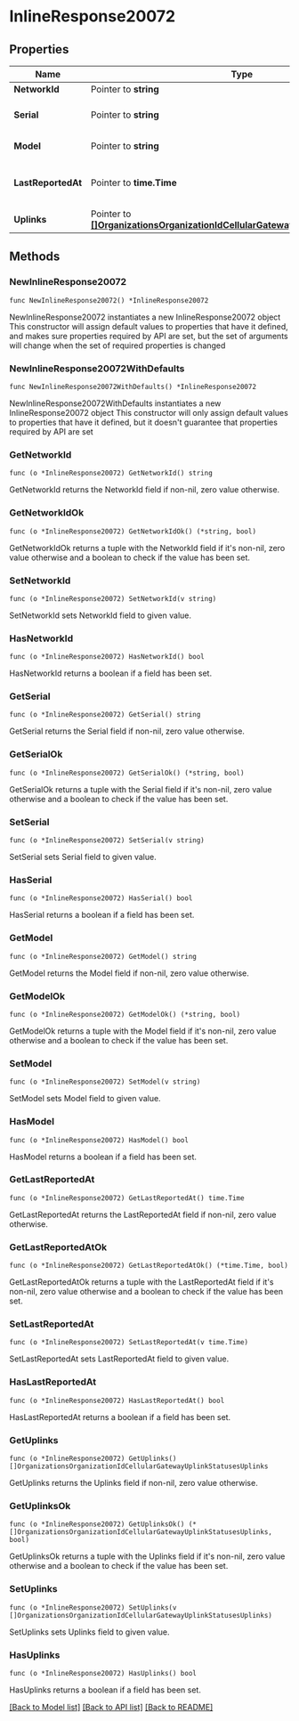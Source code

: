 # InlineResponse20072

## Properties

Name | Type | Description | Notes
------------ | ------------- | ------------- | -------------
**NetworkId** | Pointer to **string** | Network Id | [optional] 
**Serial** | Pointer to **string** | Serial number of the device | [optional] 
**Model** | Pointer to **string** | Device model | [optional] 
**LastReportedAt** | Pointer to **time.Time** | Last reported time for the device | [optional] 
**Uplinks** | Pointer to [**[]OrganizationsOrganizationIdCellularGatewayUplinkStatusesUplinks**](OrganizationsOrganizationIdCellularGatewayUplinkStatusesUplinks.md) | Uplinks info | [optional] 

## Methods

### NewInlineResponse20072

`func NewInlineResponse20072() *InlineResponse20072`

NewInlineResponse20072 instantiates a new InlineResponse20072 object
This constructor will assign default values to properties that have it defined,
and makes sure properties required by API are set, but the set of arguments
will change when the set of required properties is changed

### NewInlineResponse20072WithDefaults

`func NewInlineResponse20072WithDefaults() *InlineResponse20072`

NewInlineResponse20072WithDefaults instantiates a new InlineResponse20072 object
This constructor will only assign default values to properties that have it defined,
but it doesn't guarantee that properties required by API are set

### GetNetworkId

`func (o *InlineResponse20072) GetNetworkId() string`

GetNetworkId returns the NetworkId field if non-nil, zero value otherwise.

### GetNetworkIdOk

`func (o *InlineResponse20072) GetNetworkIdOk() (*string, bool)`

GetNetworkIdOk returns a tuple with the NetworkId field if it's non-nil, zero value otherwise
and a boolean to check if the value has been set.

### SetNetworkId

`func (o *InlineResponse20072) SetNetworkId(v string)`

SetNetworkId sets NetworkId field to given value.

### HasNetworkId

`func (o *InlineResponse20072) HasNetworkId() bool`

HasNetworkId returns a boolean if a field has been set.

### GetSerial

`func (o *InlineResponse20072) GetSerial() string`

GetSerial returns the Serial field if non-nil, zero value otherwise.

### GetSerialOk

`func (o *InlineResponse20072) GetSerialOk() (*string, bool)`

GetSerialOk returns a tuple with the Serial field if it's non-nil, zero value otherwise
and a boolean to check if the value has been set.

### SetSerial

`func (o *InlineResponse20072) SetSerial(v string)`

SetSerial sets Serial field to given value.

### HasSerial

`func (o *InlineResponse20072) HasSerial() bool`

HasSerial returns a boolean if a field has been set.

### GetModel

`func (o *InlineResponse20072) GetModel() string`

GetModel returns the Model field if non-nil, zero value otherwise.

### GetModelOk

`func (o *InlineResponse20072) GetModelOk() (*string, bool)`

GetModelOk returns a tuple with the Model field if it's non-nil, zero value otherwise
and a boolean to check if the value has been set.

### SetModel

`func (o *InlineResponse20072) SetModel(v string)`

SetModel sets Model field to given value.

### HasModel

`func (o *InlineResponse20072) HasModel() bool`

HasModel returns a boolean if a field has been set.

### GetLastReportedAt

`func (o *InlineResponse20072) GetLastReportedAt() time.Time`

GetLastReportedAt returns the LastReportedAt field if non-nil, zero value otherwise.

### GetLastReportedAtOk

`func (o *InlineResponse20072) GetLastReportedAtOk() (*time.Time, bool)`

GetLastReportedAtOk returns a tuple with the LastReportedAt field if it's non-nil, zero value otherwise
and a boolean to check if the value has been set.

### SetLastReportedAt

`func (o *InlineResponse20072) SetLastReportedAt(v time.Time)`

SetLastReportedAt sets LastReportedAt field to given value.

### HasLastReportedAt

`func (o *InlineResponse20072) HasLastReportedAt() bool`

HasLastReportedAt returns a boolean if a field has been set.

### GetUplinks

`func (o *InlineResponse20072) GetUplinks() []OrganizationsOrganizationIdCellularGatewayUplinkStatusesUplinks`

GetUplinks returns the Uplinks field if non-nil, zero value otherwise.

### GetUplinksOk

`func (o *InlineResponse20072) GetUplinksOk() (*[]OrganizationsOrganizationIdCellularGatewayUplinkStatusesUplinks, bool)`

GetUplinksOk returns a tuple with the Uplinks field if it's non-nil, zero value otherwise
and a boolean to check if the value has been set.

### SetUplinks

`func (o *InlineResponse20072) SetUplinks(v []OrganizationsOrganizationIdCellularGatewayUplinkStatusesUplinks)`

SetUplinks sets Uplinks field to given value.

### HasUplinks

`func (o *InlineResponse20072) HasUplinks() bool`

HasUplinks returns a boolean if a field has been set.


[[Back to Model list]](../README.md#documentation-for-models) [[Back to API list]](../README.md#documentation-for-api-endpoints) [[Back to README]](../README.md)


